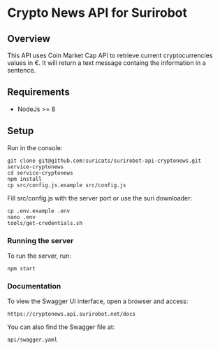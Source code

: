 # Crypto News API for Surirobot

## Overview
This API uses Coin Market Cap API to retrieve current cryptocurrencies values in €. It will return a text message containg the information in a sentence.

## Requirements
* NodeJs >= 8

## Setup
Run in the console:
```
git clone git@github.com:suricats/surirobot-api-cryptonews.git service-cryptonews
cd service-cryptonews
npm install
cp src/config.js.example src/config.js
```

Fill src/config.js with the server port or use the suri downloader:

```
cp .env.example .env
nano .env
tools/get-credentials.sh
```

### Running the server
To run the server, run:

```
npm start
```

### Documentation
To view the Swagger UI interface, open a browser and access:
```
https://cryptonews.api.surirobot.net/docs
```

You can also find the Swagger file at:
```
api/swagger.yaml
```
